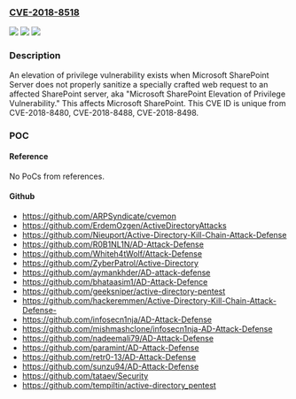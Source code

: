 ### [CVE-2018-8518](https://cve.mitre.org/cgi-bin/cvename.cgi?name=CVE-2018-8518)
![](https://img.shields.io/static/v1?label=Product&message=Microsoft%20SharePoint&color=blue)
![](https://img.shields.io/static/v1?label=Version&message=n%2Fa&color=blue)
![](https://img.shields.io/static/v1?label=Vulnerability&message=Elevation%20of%20Privilege&color=brighgreen)

### Description

An elevation of privilege vulnerability exists when Microsoft SharePoint Server does not properly sanitize a specially crafted web request to an affected SharePoint server, aka "Microsoft SharePoint Elevation of Privilege Vulnerability." This affects Microsoft SharePoint. This CVE ID is unique from CVE-2018-8480, CVE-2018-8488, CVE-2018-8498.

### POC

#### Reference
No PoCs from references.

#### Github
- https://github.com/ARPSyndicate/cvemon
- https://github.com/ErdemOzgen/ActiveDirectoryAttacks
- https://github.com/Nieuport/Active-Directory-Kill-Chain-Attack-Defense
- https://github.com/R0B1NL1N/AD-Attack-Defense
- https://github.com/Whiteh4tWolf/Attack-Defense
- https://github.com/ZyberPatrol/Active-Directory
- https://github.com/aymankhder/AD-attack-defense
- https://github.com/bhataasim1/AD-Attack-Defence
- https://github.com/geeksniper/active-directory-pentest
- https://github.com/hackeremmen/Active-Directory-Kill-Chain-Attack-Defense-
- https://github.com/infosecn1nja/AD-Attack-Defense
- https://github.com/mishmashclone/infosecn1nja-AD-Attack-Defense
- https://github.com/nadeemali79/AD-Attack-Defense
- https://github.com/paramint/AD-Attack-Defense
- https://github.com/retr0-13/AD-Attack-Defense
- https://github.com/sunzu94/AD-Attack-Defense
- https://github.com/tataev/Security
- https://github.com/tempiltin/active-directory_pentest

